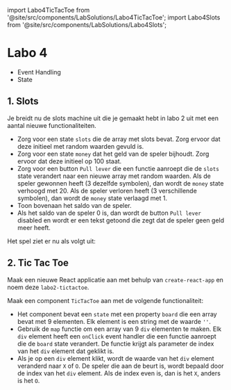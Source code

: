 import Labo4TicTacToe from '@site/src/components/LabSolutions/Labo4TicTacToe';
import Labo4Slots from '@site/src/components/LabSolutions/Labo4Slots';


# Labo 4

- Event Handling
- State 

## 1. Slots

Je breidt nu de slots machine uit die je gemaakt hebt in labo 2 uit met een aantal nieuwe functionaliteiten.

- Zorg voor een state `slots` die de array met slots bevat. Zorg ervoor dat deze initieel met random waarden gevuld is.
- Zorg voor een state `money` dat het geld van de speler bijhoudt. Zorg ervoor dat deze initieel op 100 staat.
- Zorg voor een button `Pull lever` die een functie aanroept die de `slots` state verandert naar een nieuwe array met random waarden. Als de speler gewonnen heeft (3 dezelfde symbolen), dan wordt de `money` state verhoogd met 20. Als de speler verloren heeft (3 verschillende symbolen), dan wordt de `money` state verlaagd met 1.
- Toon bovenaan het saldo van de speler.
- Als het saldo van de speler 0 is, dan wordt de button `Pull lever` disabled en wordt er een tekst getoond die zegt dat de speler geen geld meer heeft.

Het spel ziet er nu als volgt uit:

<Labo4Slots/>

## 2. Tic Tac Toe

Maak een nieuwe React applicatie aan met behulp van `create-react-app` en noem deze `labo2-tictactoe`.

Maak een component `TicTacToe` aan met de volgende functionaliteit:
- Het component bevat een `state` met een property `board` die een array bevat met 9 elementen. Elk element is een string met de waarde `''`.
- Gebruik de `map` functie om een array van 9 `div` elementen te maken. Elk `div` element heeft een `onClick` event handler die een functie aanroept die de `board` state verandert. De functie krijgt als parameter de index van het `div` element dat geklikt is.
- Als je op een `div` element klikt, wordt de waarde van het `div` element veranderd naar `X` of `O`. De speler die aan de beurt is, wordt bepaald door de index van het `div` element. Als de index even is, dan is het `X`, anders is het `O`.

<Labo4TicTacToe/>